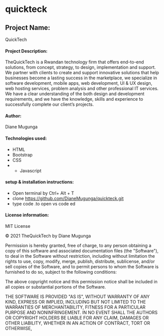 # quickteck
## Project Name:
QuickTech 
#### Project Description:
TheQuickTech is a Rwandan technology firm that offers end-to-end solutions, from concept, strategy, to design, implementation and support. We partner with clients to create and support innovative solutions that help businesses become a lasting success in the marketplace, we specialize in software development, mobile apps, web development, UI & UX design, web hosting services, problem analysis and other professional IT services. We have a clear understanding of the both design and development requirements, and we have the knowledge, skills and experience to successfully complete our client’s projects. 
#### Author: 
Diane Mugunga
#### Technologies used:
* HTML
* Bootstrap
* CSS
* * Javascript
#### setup & installation instructions:
* Open terminal by Ctrl+ Alt + T
* clone https://github.com/DianeMugunga/quickteck.git
* type code .to open vs code ed
####  License information:
MIT License

© 2021 TheQuickTech by Diane Mugunga

Permission is hereby granted, free of charge, to any person obtaining a copy of this software and associated documentation files (the "Software"), to deal in the Software without restriction, including without limitation the rights to use, copy, modify, merge, publish, distribute, sublicense, and/or sell copies of the Software, and to permit persons to whom the Software is furnished to do so, subject to the following conditions:

The above copyright notice and this permission notice shall be included in all copies or substantial portions of the Software.

THE SOFTWARE IS PROVIDED "AS IS", WITHOUT WARRANTY OF ANY KIND, EXPRESS OR IMPLIED, INCLUDING BUT NOT LIMITED TO THE WARRANTIES OF MERCHANTABILITY, FITNESS FOR A PARTICULAR PURPOSE AND NONINFRINGEMENT. IN NO EVENT SHALL THE AUTHORS OR COPYRIGHT HOLDERS BE LIABLE FOR ANY CLAIM, DAMAGES OR OTHER LIABILITY, WHETHER IN AN ACTION OF CONTRACT, TORT OR OTHERWISE, 

